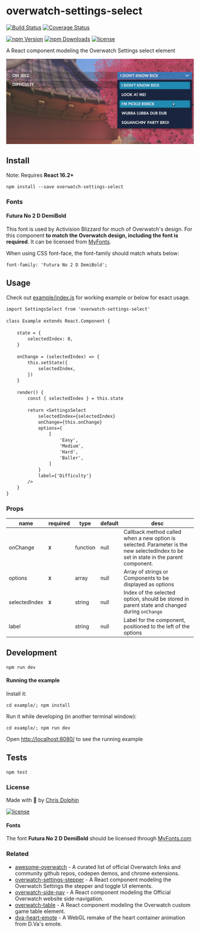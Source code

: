 overwatch-settings-select
=========

[![Build Status](https://travis-ci.org/likethemammal/overwatch-settings-select.svg?branch=master)](https://travis-ci.org/likethemammal/overwatch-settings-select)
[![Coverage Status](https://coveralls.io/repos/github/likethemammal/overwatch-settings-select/badge.svg?branch=master)](https://coveralls.io/github/likethemammal/overwatch-settings-select?branch=master)

[![npm Version](https://img.shields.io/npm/v/overwatch-settings-select.svg)](https://www.npmjs.com/package/overwatch-settings-select)
[![npm Downloads](https://img.shields.io/npm/dm/overwatch-settings-select.svg)](https://www.npmjs.com/package/overwatch-settings-select)
[![license](https://img.shields.io/github/license/likethemammal/overwatch-settings-select.svg)](https://github.com/likethemammal/overwatch-settings-select/blob/master/LICENSE)

A React component modeling the Overwatch Settings select element

![Example](example/example.png)

## Install

Note: Requires **React 16.2+**

    npm install --save overwatch-settings-select
    
### Fonts

#### Futura No 2 D DemiBold

This font is used by Activision Blizzard for much of Overwatch's design. For this component **to match the Overwatch design, including the font is required**. It can be licensed from [MyFonts](http://www.myfonts.com/fonts/urw/futura-no-2/futura-no2-d-demi-bold/).

When using CSS font-face, the font-family should match whats below:

    font-family: 'Futura No 2 D DemiBold';

## Usage

Check out [example/index.js](example/index.js) for working example or below for exact usage.
    
    import SettingsSelect from 'overwatch-settings-select'
    
    class Example extends React.Component {
    
        state = {
            selectedIndex: 0,
        }
    
        onChange = (selectedIndex) => {
            this.setState({
                selectedIndex,
            })
        }
        
        render() {
            const { selectedIndex } = this.state
    
            return <SettingsSelect
                selectedIndex={selectedIndex}
                onChange={this.onChange}
                options={
                    [
                        'Easy',
                        'Medium',
                        'Hard',
                        'Baller',
                    ]
                }
                label={'Difficulty'}
            />
        }
    }

### Props

| name        | required | type           | default  | desc 
--- | --- | --- | --- | --- |
| onChange | **`X`**  | function | null | Callback method called when a new option is selected. Parameter is the new selectedIndex to be set in state in the parent component. |
| options | **`X`**  | array | null | Array of strings or Components to be displayed as options |
| selectedIndex | **`X`** | string | null | Index of the selected option, should be stored in parent state and changed during `onChange` |
| label | | string | null | Label for the component, positioned to the left of the options |

## Development

    npm run dev
  
#### Running the example

Install it:

    cd example/; npm install
    
Run it while developing (in another terminal window):

    cd example/; npm run dev
    
    
Open [http://localhost:8080/](http://localhost:8080/) to see the running example


## Tests

    npm test

### License

Made with 🍊 by [Chris Dolphin](https://github.com/likethemammal)

[![license](https://img.shields.io/github/license/likethemammal/overwatch-settings-select.svg?style=flat-square)](https://github.com/likethemammal/overwatch-settings-select/blob/master/LICENSE)

#### Fonts

The font **Futura No 2 D DemiBold** should be licensed through [MyFonts.com](http://www.myfonts.com/fonts/urw/futura-no-2/futura-no2-d-demi-bold/)


### Related 
- [awesome-overwatch](https://github.com/likethemammal/awesome-overwatch) - A curated list of official Overwatch links and community github repos, codepen demos, and chrome extensions.
- [overwatch-settings-stepper](https://github.com/likethemammal/overwatch-settings-stepper) - A React component modeling the Overwatch Settings the stepper and toggle UI elements.
- [overwatch-side-nav](https://github.com/likethemammal/overwatch-side-nav) - A React component modeling the Official Overwatch website side-navigation.
- [overwatch-table](https://github.com/likethemammal/overwatch-table) - A React component modeling the Overwatch custom game table element.
- [dva-heart-emote](https://github.com/likethemammal/dva-heart-emote) - A WebGL remake of the heart container animation from D.Va's emote.
